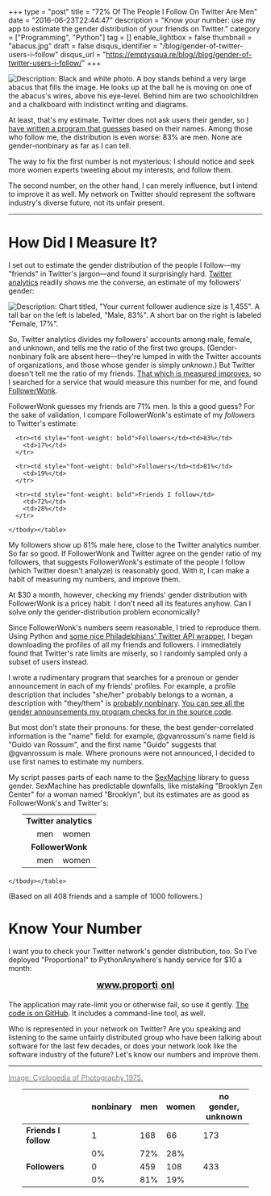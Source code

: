+++
type = "post"
title = "72% Of The People I Follow On Twitter Are Men"
date = "2016-06-23T22:44:47"
description = "Know your number: use my app to estimate the gender distribution of your friends on Twitter."
category = ["Programming", "Python"]
tag = []
enable_lightbox = false
thumbnail = "abacus.jpg"
draft = false
disqus_identifier = "/blog/gender-of-twitter-users-i-follow"
disqus_url = "https://emptysqua.re/blog//blog/gender-of-twitter-users-i-follow/"
+++

<p><img alt="Description: Black and white photo. A boy stands behind a very large abacus that fills the image. He looks up at the ball he is moving on one of the abacus's wires, above his eye-level. Behind him are two schoolchildren and a chalkboard with indistinct writing and diagrams." src="abacus.jpg" /></p>
<p>At least, that's my estimate. Twitter does not ask users their gender, so <a href="https://www.proporti.onl/">I have written a program that guesses</a> based on their names. Among those who follow me, the distribution is even worse: 83% are men. None are gender-nonbinary as far as I can tell.</p>
<p>The way to fix the first number is not mysterious: I should notice and seek more women experts tweeting about my interests, and follow them.</p>
<p>The second number, on the other hand, I can merely influence, but I intend to improve it as well. My network on Twitter should represent the software industry's diverse future, not its unfair present.</p>
<hr />
<h1 id="how-did-i-measure-it">How Did I Measure It?</h1>
<p>I set out to estimate the gender distribution of the people I follow&mdash;my "friends" in Twitter's jargon&mdash;and found it surprisingly hard. <a href="https://analytics.twitter.com">Twitter analytics</a> readily shows me the converse, an estimate of my followers' gender:</p>
<p><img alt="Description: Chart titled, &quot;Your current follower audience size is 1,455&quot;. A tall bar on the left is labeled, &quot;Male, 83%&quot;. A short bar on the right is labeled &quot;Female, 17%&quot;." src="twitter-analytics.png" /></p>
<p>So, Twitter analytics divides my followers' accounts among male, female, and unknown, and tells me the ratio of the first two groups. (Gender-nonbinary folk are absent here&mdash;they're lumped in with the Twitter accounts  of organizations, and those whose gender is simply <em>unknown</em>.) But Twitter doesn't tell me the ratio of my friends. <a href="http://english.stackexchange.com/questions/14952/that-which-is-measured-improves">That which is measured improves</a>, so I searched for a service that would measure this number for me, and found <a href="https://moz.com/followerwonk/">FollowerWonk</a>.</p>
<p>FollowerWonk guesses my friends are 71% men. Is this a good guess? For the sake of validation, I compare FollowerWonk's estimate of my <em>followers</em> to Twitter's estimate:</p>
<table class="table table-striped" style="margin:auto; width: 450px; margin-bottom: 20px">
<tr><td colspan=3 align=center style="font-weight: bold">Twitter analytics</td></tr><tr><td>&nbsp;</th><td>men</td><td>women</td></tr>

      <tr><td style="font-weight: bold">Followers</td><td>83%</td>
        <td>17%</td>
      </tr>

<tr><td colspan=3 align=center style="font-weight: bold">FollowerWonk</td></tr><tr><td>&nbsp;</th><td>men</td><td>women</td></tr>

      <tr><td style="font-weight: bold">Followers</td><td>81%</td>
        <td>19%</td>
      </tr>

      <tr><td style="font-weight: bold">Friends I follow</td>
        <td>72%</td>
        <td>28%</td>
      </tr>

    </tbody></table>

<p>My followers show up 81% male here, close to the Twitter analytics number. So far so good. If FollowerWonk and Twitter agree on the gender ratio of my followers, that suggests FollowerWonk's estimate of the people I follow (which Twitter doesn't analyze) is reasonably good. With it, I can make a habit of measuring my numbers, and improve them.</p>
<p>At $30 a month, however, checking my friends' gender distribution with FollowerWonk is a pricey habit. I don't need all its features anyhow. Can I solve <em>only</em> the gender-distribution problem economically?</p>
<p>Since FollowerWonk's numbers seem reasonable, I tried to reproduce them. Using Python and <a href="https://github.com/bear/python-twitter/graphs/contributors">some nice Philadelphians' Twitter API wrapper</a>, I began downloading the profiles of all my friends and followers. I immediately found that Twitter's rate limits are miserly, so I randomly sampled only a subset of users instead.</p>
<p>I wrote a rudimentary program that searches for a pronoun or gender announcement in each of my friends' profiles. For example, a profile description that includes "she/her" probably belongs to a woman, a description with "they/them" is <a href="https://nonbinary.wiki/w/index.php?title=Pronouns">probably nonbinary</a>. <a href="https://github.com/ajdavis/twitter-gender-distribution/blob/master/analyze.py">You can see all the gender announcements my program checks for in the source code</a>.</p>
<p>But most don't state their pronouns: for these, the best gender-correlated information is the "name" field: for example, @gvanrossum's name field is "Guido van Rossum", and the first name "Guido" suggests that @gvanrossum is male. Where pronouns were not announced, I decided to use first names to estimate my numbers.</p>
<p>My script passes parts of each name to the <a href="https://pypi.python.org/pypi/SexMachine/">SexMachine</a> library to guess gender. SexMachine has predictable downfalls, like mistaking "Brooklyn Zen Center" for a woman named "Brooklyn", but its estimates are as good as FollowerWonk's and Twitter's: </p>
<table class="table table-striped" style="margin:auto; width: 450px; margin-bottom: 20px">
      <thead style="font-weight: bold"><tr><th>&nbsp;</th><th>nonbinary</th><th>men</th><th>women</th><th>no gender,<br>unknown</th></tr></thead>
      <tbody><tr><td style="font-weight: bold">Friends I follow</td><td>1</td><td>168</td><td>66</td><td>173</td></tr>
      <tr>
        <td>&nbsp;</td>
        <td>0%</td>
        <td>72%</td>
        <td>28%</td>
        <td>&nbsp;</td>
      </tr>
      <tr><td style="font-weight: bold">Followers</td><td>0</td><td>459</td><td>108</td><td>433</td></tr>
      <tr>
        <td>&nbsp;</td>
        <td>0%</td>
        <td>81%</td>
        <td>19%</td>
        <td>&nbsp;</td>
      </tr>

    </tbody></table>

<p>(Based on all 408 friends and a sample of 1000 followers.)</p>
<h1 id="know-your-number">Know Your Number</h1>
<p>I want you to check your Twitter network's gender distribution, too. So I've deployed "Proportional" to PythonAnywhere's handy service for $10 a month:</p>
<div style="text-align: center; margin-bottom: 20px">
<a style="font-weight: bold; font-size: large" href="https://www.proporti.onl/">www.proporti<span style="opacity: 0.5; color: gray">.</span>onl</a>
</div>

<p>The application may rate-limit you or otherwise fail, so use it gently. <a href="https://github.com/ajdavis/twitter-gender-distribution">The code is on GitHub</a>. It includes a command-line tool, as well.</p>
<p>Who is represented in your network on Twitter? Are you speaking and listening to the same unfairly distributed group who have been talking about software for the last few decades, or does your network look like the software industry of the future? Let's know our numbers and improve them.</p>
<hr />
<p><a href="https://www.flickr.com/photos/35168673@N03/3793255026"><span style="color: gray">Image: Cyclopedia of Photography 1975.</span></a></p>
